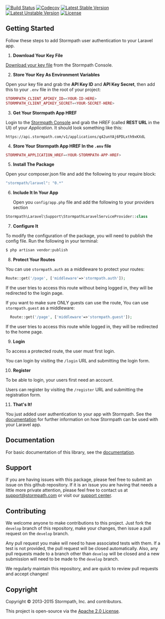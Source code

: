 [![Build Status](https://api.travis-ci.org/stormpath/stormpath-laravel.svg?branch=master,develop)](https://travis-ci.org/stormpath/stormpath-laravel)
[![Codecov](https://img.shields.io/codecov/c/github/stormpath/stormpath-laravel.svg)](https://codecov.io/github/stormpath/stormpath-laravel)
[![Latest Stable Version](https://poser.pugx.org/stormpath/laravel/v/stable.svg)](https://packagist.org/packages/stormpath/laravel)
[![Latest Unstable Version](https://poser.pugx.org/stormpath/laravel/v/unstable.svg)](https://packagist.org/packages/stormpath/laravel)
[![License](https://poser.pugx.org/stormpath/laravel/license.svg)](https://packagist.org/packages/stormpath/laravel)

## Getting Started

Follow these steps to add Stormpath user authentication to your Laravel app.

1. **Download Your Key File**

  [Download your key file](https://support.stormpath.com/hc/en-us/articles/203697276-Where-do-I-find-my-API-key-) from the Stormpath Console.

2. **Store Your Key As Environment Variables**

  Open your key file and grab the **API Key ID** and **API Key Secret**, then add this to your `.env` file in the root of your project:

  ```php
  STORMPATH_CLIENT_APIKEY_ID=<YOUR-ID-HERE>
  STORMPATH_CLIENT_APIKEY_SECRET=<YOUR-SECRET-HERE>
  ```

3. **Get Your Stormpath App HREF**

  Login to the [Stormpath Console](https://api.stormpath.com/) and grab the *HREF* (called **REST URL** in the UI) of your *Application*. It should look something like this:

  `https://api.stormpath.com/v1/applications/q42unYAj6PDLxth9xKXdL`

4. **Store Your Stormpath App HREF In the `.env` file**

  ```php
  STORMPATH_APPLICATION_HREF=<YOUR-STORMPATH-APP-HREF>
  ```

5. **Install The Package**
    
  Open your composer.json file and add the following to your require block:
  
  ```bash
  "stormpath/laravel": "0.*"
  ```

6. **Include It In Your App**

   Open you `config/app.php` file and add the following to your providers section

  ```php
  Stormpath\Laravel\Support\StormpathLaravelServiceProvider::class
  ```

7. **Configure It**

  To modify the configuration of the package, you will need to publish the config file. Run the following in your terminal:

  ```bash
  $ php artisan vendor:publish
  ```

8. **Protect Your Routes**

  You can use `stormpath.auth` as a middleware to protect your routes:

  ```php
  Route::get('/page', ['middleware'=>'stormpath.auth']);
  ```

  If the user tries to access this route without being logged in, they will be redirected to the login page.

  If you want to make sure ONLY guests can use the route, You can use `stormpath.guest` as a middleware:
  ```php
    Route::get('/page', ['middleware'=>'stormpath.guest']);
  ```

  If the user tries to access this route while logged in, they will be redirected to the home page.

9. **Login**

  To access a protected route, the user must first login.

  You can login by visiting the `/login` URL and submitting the login form.


10. **Register**

  To be able to login, your users first need an account.

  Users can register by visiting the `/register` URL and submitting the
  registration form.

11. **That's It!**

  You just added user authentication to your app with Stormpath. See the [documentation][] for further information on how Stormpath can be used with your Laravel app.


## Documentation

For basic documentation of this library, see the [documentation][].

## Support
If you are having issues with this package, please feel free to submit an issue on this github repository.  If it is
an issue you are having that needs a little more private attention, please feel free to contact us at
[support@stormpath.com](mailto:support@stormpath.com?subject=Stormpath+Laravel+Integration) or visit our
[support center](https://support.stormpath.com).

## Contributing
We welcome anyone to make contributions to this project. Just fork the `develop` branch of this repository, make your
changes, then issue a pull request on the `develop` branch.

Any pull request you make will need to have associated tests with them.  If a test is not provided, the pull request
will be closed automatically.  Also, any pull requests made to a branch other than `develop` will be closed and a
new submission will need to be made to the `develop` branch.

We regularly maintain this repository, and are quick to review pull requests and accept changes!

## Copyright

Copyright &copy; 2013-2015 Stormpath, Inc. and contributors.

This project is open-source via the [Apache 2.0 License](http://www.apache.org/licenses/LICENSE-2.0).


[documentation]: https://docs.stormpath.com/php/laravel/latest/
